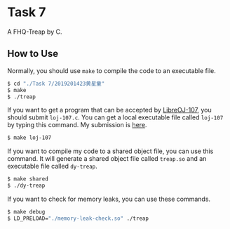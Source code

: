 # Task 7
A FHQ-Treap by C.

## How to Use
Normally, you should use `make` to compile the code to an executable file.
```bash
$ cd "./Task 7/2019201423黄星童"
$ make
$ ./treap
```

If you want to get a program that can be accepted by [LibreOJ-107](https://loj.ac/problem/107), you should submit `loj-107.c`. You can get a local executable file called `loj-107` by typing this command. My submission is [here](https://loj.ac/submission/693069).
```bash
$ make loj-107
```

If you want to compile my code to a shared object file, you can use this command. It will generate a shared object file called `treap.so` and an executable file called `dy-treap`.
```bash
$ make shared
$ ./dy-treap
```

If you want to check for memory leaks, you can use these commands.
```bash
$ make debug
$ LD_PRELOAD="./memory-leak-check.so" ./treap
```